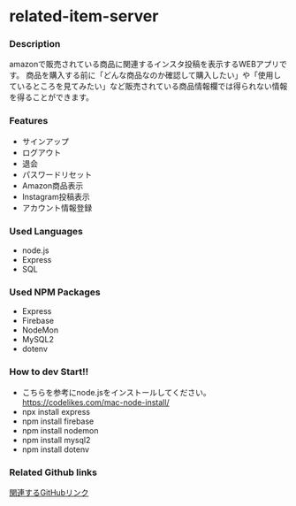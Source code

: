 # related-item-server
### Description
amazonで販売されている商品に関連するインスタ投稿を表示するWEBアプリです。
商品を購入する前に「どんな商品なのか確認して購入したい」や「使用しているところを見てみたい」など販売されている商品情報欄では得られない情報を得ることができます。

### Features
- サインアップ
- ログアウト
- 退会
- パスワードリセット
- Amazon商品表示
- Instagram投稿表示
- アカウント情報登録

### Used Languages
- node.js
- Express
- SQL

### Used NPM Packages 
- Express
- Firebase
- NodeMon
- MySQL2
- dotenv

### How to dev Start!!
- こちらを参考にnode.jsをインストールしてください。https://codelikes.com/mac-node-install/
- npx install express
- npm install firebase
- npm install nodemon
- npm install mysql2
- npm install dotenv

### Related Github links
[関連するGitHubリンク](https://github.com/Shin-Goz-Maeda/related-item-client)
